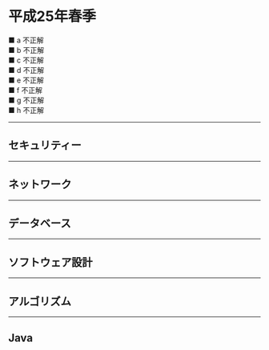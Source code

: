 # 平成25年春季

■ a 不正解  
■ b 不正解  
■ c 不正解  
■ d 不正解  
■ e 不正解  
■ f 不正解  
■ g 不正解  
■ h 不正解  

---

## セキュリティー

---

## ネットワーク

---

## データベース

---

## ソフトウェア設計

---

## アルゴリズム

---

## Java
